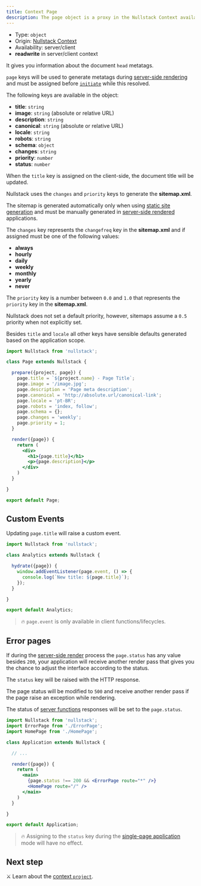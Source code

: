 ```yaml
---
title: Context Page
description: The page object is a proxy in the Nullstack Context available in both client and server and gives you information about the document head metatags
---
```


- Type: `object`
- Origin: [Nullstack Context](/context#----nullstack-context)
- Availability: server/client
- **readwrite** in server/client context

It gives you information about the document `head` metatags.

`page` keys will be used to generate metatags during [server-side rendering](/server-side-rendering) and must be assigned before [`initiate`](/full-stack-lifecycle) while this resolved.

The following keys are available in the object:

- **title**: `string`
- **image**: `string` (absolute or relative URL)
- **description**: `string`
- **canonical**: `string` (absolute or relative URL)
- **locale**: `string`
- **robots**: `string`
- **schema**: `object`
- **changes**: `string`
- **priority**: `number`
- **status**: `number`

When the `title` key is assigned on the client-side, the document title will be updated.

Nullstack uses the `changes` and `priority` keys to generate the **sitemap.xml**.

The sitemap is generated automatically only when using [static site generation](/static-site-generation) and must be manually generated in [server-side rendered](/server-side-rendering) applications.

The `changes` key represents the `changefreq` key in the **sitemap.xml** and if assigned must be one of the following values:

- **always**
- **hourly**
- **daily**
- **weekly**
- **monthly**
- **yearly**
- **never**

The `priority` key is a number between `0.0` and `1.0` that represents the `priority` key in the **sitemap.xml**.

Nullstack does not set a default priority, however, sitemaps assume a `0.5` priority when not explicitly set.

Besides `title` and `locale` all other keys have sensible defaults generated based on the application scope.

```jsx
import Nullstack from 'nullstack';

class Page extends Nullstack {

  prepare({project, page}) {
    page.title = `${project.name} - Page Title`;
    page.image = '/image.jpg';
    page.description = 'Page meta description';
    page.canonical = 'http://absolute.url/canonical-link';
    page.locale = 'pt-BR';
    page.robots = 'index, follow';
    page.schema = {};
    page.changes = 'weekly';
    page.priority = 1;
  }

  render({page}) {
    return (
      <div>
        <h1>{page.title}</h1>
        <p>{page.description}</p>
      </div>
    )
  }

}

export default Page;
```

## Custom Events

Updating `page.title` will raise a custom event.

```jsx
import Nullstack from 'nullstack';

class Analytics extends Nullstack {

  hydrate({page}) {
    window.addEventListener(page.event, () => {
      console.log(`New title: ${page.title}`);
    });
  }

}

export default Analytics;
```

> 🔥 `page.event` is only available in client functions/lifecycles.

## Error pages

If during the [server-side render](/server-side-rendering) process the `page.status` has any value besides `200`, your application will receive another render pass that gives you the chance to adjust the interface according to the status.

The `status` key will be raised with the HTTP response.

The page status will be modified to `500` and receive another render pass if the page raise an exception while rendering.

The status of [server functions](/server-functions) responses will be set to the `page.status`.

```jsx
import Nullstack from 'nullstack';
import ErrorPage from './ErrorPage';
import HomePage from './HomePage';

class Application extends Nullstack {

  // ...

  render({page}) {
    return (
      <main>
        {page.status !== 200 && <ErrorPage route="*" />}
        <HomePage route="/" />
      </main>
    )
  }

}

export default Application;
```

> 🔥 Assigning to the `status` key during the [single-page application](/full-stack-lifecycle) mode will have no effect.

## Next step

⚔ Learn about the [context `project`](/context-project).